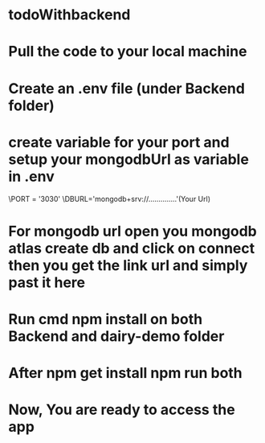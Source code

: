 # todoWithbackend
# Pull the code to your local machine
# Create an .env file  (under Backend folder)
# create variable for your port and setup your mongodbUrl as variable in .env
 \\PORT = '3030'
 \\DBURL='mongodb+srv://..............'(Your Url)
# For mongodb url open you mongodb atlas create db and click on connect then you get the link url and simply past it here 
# Run cmd npm install on both Backend and dairy-demo folder
# After npm get install npm run both 
# Now, You are ready to access the app